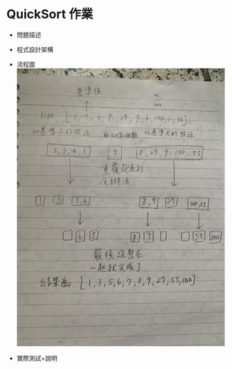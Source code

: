 # QuickSort 作業

* 問題描述

* 程式設計架構

* 流程圖
![](https://github.com/dustinoy/ohyang/blob/master/QuickSort/%E6%B5%81%E7%A8%8B%E5%9C%96.jpg)

* 實際測試+說明
